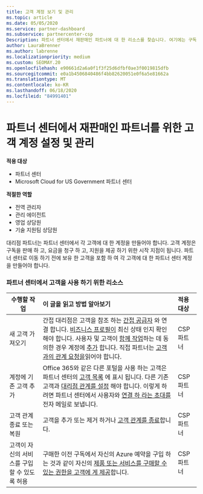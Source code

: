 ```yaml
---
title: 고객 계정 보기 및 관리
ms.topic: article
ms.date: 05/05/2020
ms.service: partner-dashboard
ms.subservice: partnercenter-csp
Description: 파트너 센터에서 재판매인 파트너에 대 한 리소스를 찾습니다. 여기에는 구독, 요금 청구 또는 제품 지원을 판매 하기 전에 고객 계정을 만드는 작업이 포함 됩니다.
author: LauraBrenner
ms.author: labrenne
ms.localizationpriority: medium
ms.custom: SEOMAY.20
ms.openlocfilehash: e90661d2a6a0f1f3f25d6dfbf0ae3f0019815dfb
ms.sourcegitcommit: e0a1b4506840486f4bb82620051e0f6a5e81662a
ms.translationtype: MT
ms.contentlocale: ko-KR
ms.lasthandoff: 06/18/2020
ms.locfileid: "84991401"
---
```

# <a name="customer-account-setup-and-management-for-reseller-partners-in-partner-center"></a>파트너 센터에서 재판매인 파트너를 위한 고객 계정 설정 및 관리

**적용 대상**

-  파트너 센터
-  Microsoft Cloud for US Government 파트너 센터

**적절한 역할**

- 전역 관리자
- 관리 에이전트
- 영업 상담원
- 기술 지원팀 상담원

대리점 파트너는 파트너 센터에서 각 고객에 대 한 계정을 만들어야 합니다. 고객 계정은 구독을 판매 하 고, 요금을 청구 하 고, 지원을 제공 하기 위한 시작 지점이 됩니다. 파트너 센터로 이동 하기 전에 보유 한 고객을 포함 하 여 각 고객에 대 한 파트너 센터 계정을 만들어야 합니다.

### <a name="resources-for-working-with-your-customers-on-the-partner-center"></a>파트너 센터에서 고객을 사용 하기 위한 리소스

|**수행할 작업**   |**이 글을 읽고 방법 알아보기**   |**적용 대상**|
|-----------------|:----------------------------|:--------------|
|새 고객 가져오기|간접 대리점은 고객을 참조 하는 [간접 공급자](indirect-reseller-tasks-in-partner-center.md) 와 연결 합니다. [비즈니스 프로필이](create-a-marketing-profile.md) 최신 상태 인지 확인 해야 합니다. 사용자 및 고객이 [함께 작업](responding-to-referrals.md)하는 데 동의한 경우 계정에 [추가](add-a-new-customer.md) 합니다. 직접 파트너는 [고객과의 관계 요청을](request-a-relationship-with-a-customer.md)읽어야 합니다.|CSP 파트너|
|계정에 기존 고객 추가   | Office 365와 같은 다른 포털을 사용 하는 고객은 파트너 센터의 [고객 목록](see-your-customer-list.md) 에 표시 됩니다. 다른 기존 고객과 [대리점 관계를 설정](indirect-reseller-tasks-in-partner-center.md) 해야 합니다. 이렇게 하려면 파트너 센터에서 사용자와 [연결 하 라는 초대를](responding-to-referrals.md) 전자 메일로 보냅니다.   | CSP 파트너   |
|고객 관계 종료 또는 복원   | 고객을 추가 또는 제거 하거나 [고객 관계를 종료](remove-a-relationship.md)합니다.  |   CSP 파트너 |
|고객이 자신의 서비스를 구입할 수 있도록 허용   | 구매한 이전 구독에서 자신의 Azure 예약을 구입 하는 것과 같이 자신의 [제품 또는 서비스를 구매할 수 있는 권한을 고객에 게 제공](give-customers-permission.md)합니다.  | CSP 파트너 |